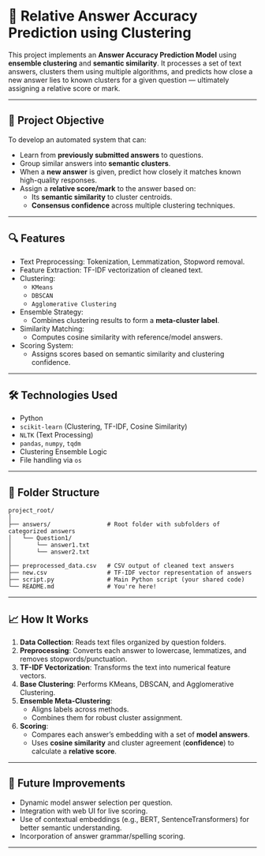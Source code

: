 
# 📘 Relative Answer Accuracy Prediction using Clustering

This project implements an **Answer Accuracy Prediction Model** using **ensemble clustering** and **semantic similarity**. It processes a set of text answers, clusters them using multiple algorithms, and predicts how close a new answer lies to known clusters for a given question — ultimately assigning a relative score or mark.

---

## 🚀 Project Objective

To develop an automated system that can:
- Learn from **previously submitted answers** to questions.
- Group similar answers into **semantic clusters**.
- When a **new answer** is given, predict how closely it matches known high-quality responses.
- Assign a **relative score/mark** to the answer based on:
  - Its **semantic similarity** to cluster centroids.
  - **Consensus confidence** across multiple clustering techniques.

---

## 🔍 Features

- Text Preprocessing: Tokenization, Lemmatization, Stopword removal.
- Feature Extraction: TF-IDF vectorization of cleaned text.
- Clustering:
  - `KMeans`
  - `DBSCAN`
  - `Agglomerative Clustering`
- Ensemble Strategy:
  - Combines clustering results to form a **meta-cluster label**.
- Similarity Matching:
  - Computes cosine similarity with reference/model answers.
- Scoring System:
  - Assigns scores based on semantic similarity and clustering confidence.

---

## 🛠️ Technologies Used

- Python
- `scikit-learn` (Clustering, TF-IDF, Cosine Similarity)
- `NLTK` (Text Processing)
- `pandas`, `numpy`, `tqdm`
- Clustering Ensemble Logic
- File handling via `os`

---

## 📂 Folder Structure

```
project_root/
│
├── answers/                # Root folder with subfolders of categorized answers
│   └── Question1/
│       └── answer1.txt
│       └── answer2.txt
│
├── preprocessed_data.csv   # CSV output of cleaned text answers
├── new.csv                 # TF-IDF vector representation of answers
├── script.py               # Main Python script (your shared code)
└── README.md               # You're here!
```

---

## 📈 How It Works

1. **Data Collection**: Reads text files organized by question folders.
2. **Preprocessing**: Converts each answer to lowercase, lemmatizes, and removes stopwords/punctuation.
3. **TF-IDF Vectorization**: Transforms the text into numerical feature vectors.
4. **Base Clustering**: Performs KMeans, DBSCAN, and Agglomerative Clustering.
5. **Ensemble Meta-Clustering**:
   - Aligns labels across methods.
   - Combines them for robust cluster assignment.
6. **Scoring**:
   - Compares each answer’s embedding with a set of **model answers**.
   - Uses **cosine similarity** and cluster agreement (**confidence**) to calculate a **relative score**.



---

## 📝 Future Improvements

- Dynamic model answer selection per question.
- Integration with web UI for live scoring.
- Use of contextual embeddings (e.g., BERT, SentenceTransformers) for better semantic understanding.
- Incorporation of answer grammar/spelling scoring.

---


